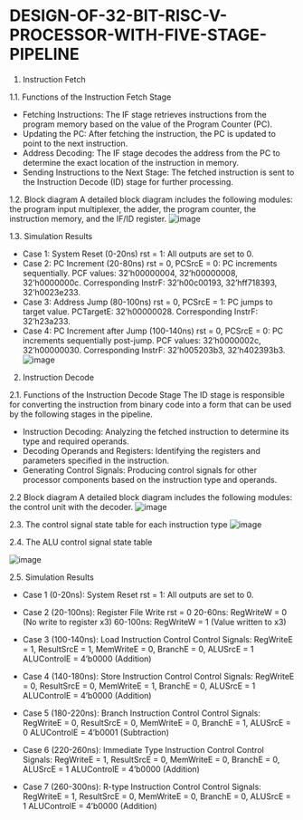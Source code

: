 # DESIGN-OF-32-BIT-RISC-V-PROCESSOR-WITH-FIVE-STAGE-PIPELINE

1. Instruction Fetch

1.1. Functions of the Instruction Fetch Stage
- Fetching Instructions: The IF stage retrieves instructions from the program memory based on the value of the Program Counter (PC).
- Updating the PC: After fetching the instruction, the PC is updated to point to the next instruction.
- Address Decoding: The IF stage decodes the address from the PC to determine the exact location of the instruction in memory.
- Sending Instructions to the Next Stage: The fetched instruction is sent to the Instruction Decode (ID) stage for further processing.

1.2. Block diagram
A detailed block diagram includes the following modules: the program input multiplexer, the adder, the program counter, the instruction memory, and the IF/ID register.
![image](https://github.com/user-attachments/assets/3ca6a9bd-e9df-4303-95af-ec9f37d260af)

1.3. Simulation Results
- Case 1: System Reset (0-20ns)
rst = 1: All outputs are set to 0.
- Case 2: PC Increment (20-80ns)
rst = 0, PCSrcE = 0: PC increments sequentially.
PCF values: 32’h00000004, 32’h00000008, 32’h0000000c.
Corresponding InstrF: 32’h00c00193, 32’hff718393, 32’h0023e233.
- Case 3: Address Jump (80-100ns)
rst = 0, PCSrcE = 1: PC jumps to target value.
PCTargetE: 32’h00000028.
Corresponding InstrF: 32’h23a233.
- Case 4: PC Increment after Jump (100-140ns)
rst = 0, PCSrcE = 0: PC increments sequentially post-jump.
PCF values: 32’h0000002c, 32’h00000030.
Corresponding InstrF: 32’h005203b3, 32’h402393b3.
![image](https://github.com/user-attachments/assets/3556d1ae-f3e7-4e5f-8ec3-a3dda994fbfe)

2. Instruction Decode

2.1. Functions of the Instruction Decode Stage
The ID stage is responsible for converting the instruction from binary code into a form that can be used by the following stages in the pipeline.
- Instruction Decoding: Analyzing the fetched instruction to determine its type and required operands.
- Decoding Operands and Registers: Identifying the registers and parameters specified in the instruction.
- Generating Control Signals: Producing control signals for other processor components based on the instruction type and operands.

2.2 Block diagram
A detailed block diagram includes the following modules: the control unit with the decoder.
![image](https://github.com/user-attachments/assets/f03ccca7-fa52-4f1e-b611-4d827a3780c6)

2.3. The control signal state table for each instruction type
![image](https://github.com/user-attachments/assets/a158d802-08f7-4709-b239-afef20881ef3)

2.4. The ALU control signal state table

![image](https://github.com/user-attachments/assets/20f0e795-f9cf-4b8e-8a0d-480ef3d8d926)

2.5. Simulation Results

- Case 1 (0-20ns): System Reset
  rst = 1: All outputs are set to 0.

- Case 2 (20-100ns): Register File Write
  rst = 0
  20-60ns: RegWriteW = 0 (No write to register x3)
  60-100ns: RegWriteW = 1 (Value written to x3)

- Case 3 (100-140ns): Load Instruction Control
  Control Signals:
  RegWriteE = 1, ResultSrcE = 1, MemWriteE = 0, BranchE = 0, ALUSrcE = 1
  ALUControlE = 4’b0000 (Addition)

- Case 4 (140-180ns): Store Instruction Control
  Control Signals:
  RegWriteE = 0, ResultSrcE = 0, MemWriteE = 1, BranchE = 0, ALUSrcE = 1
  ALUControlE = 4’b0000 (Addition)

- Case 5 (180-220ns): Branch Instruction Control
  Control Signals:
  RegWriteE = 0, ResultSrcE = 0, MemWriteE = 0, BranchE = 1, ALUSrcE = 0
  ALUControlE = 4’b0001 (Subtraction)

- Case 6 (220-260ns): Immediate Type Instruction Control
  Control Signals:
  RegWriteE = 1, ResultSrcE = 0, MemWriteE = 0, BranchE = 0, ALUSrcE = 1
  ALUControlE = 4’b0000 (Addition)

- Case 7 (260-300ns): R-type Instruction Control
  Control Signals:
  RegWriteE = 1, ResultSrcE = 0, MemWriteE = 0, BranchE = 0, ALUSrcE = 1
  ALUControlE = 4’b0000 (Addition)

